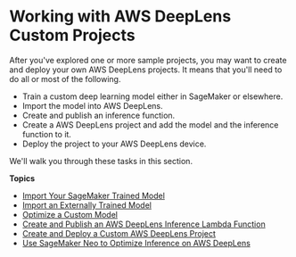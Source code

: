 # Working with AWS DeepLens Custom Projects<a name="deeplens-custom-projects"></a>

After you've explored one or more sample projects, you may want to create and deploy your own AWS DeepLens projects\. It means that you'll need to do all or most of the following\.
+ Train a custom deep learning model either in SageMaker or elsewhere\.
+ Import the model into AWS DeepLens\.
+ Create and publish an inference function\.
+ Create a AWS DeepLens project and add the model and the inference function to it\.
+ Deploy the project to your AWS DeepLens device\.

We'll walk you through these tasks in this section\.

**Topics**
+ [Import Your SageMaker Trained Model](deeplens-import-from-sagemaker.md)
+ [Import an Externally Trained Model](deeplens-import-external-trained.md)
+ [Optimize a Custom Model](deeplens-optimize-model.md)
+ [Create and Publish an AWS DeepLens Inference Lambda Function](deeplens-inference-lambda-create.md)
+ [Create and Deploy a Custom AWS DeepLens Project](deeplens-create-custom-project.md)
+ [Use SageMaker Neo to Optimize Inference on AWS DeepLens](deeplens-compile-model-with-neo.md)